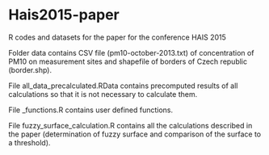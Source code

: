 # Hais2015-paper
R codes and datasets for the paper for the conference HAIS 2015

Folder data contains CSV file (pm10-october-2013.txt) of concentration of PM10 on measurement sites and shapefile of borders of Czech republic (border.shp).

File all_data_precalculated.RData contains precomputed results of all calculations so that it is not necessary to calculate them.

File _functions.R contains user defined functions.

File fuzzy_surface_calculation.R contains all the calculations described in the paper (determination of fuzzy surface and comparison of the surface to a threshold). 
